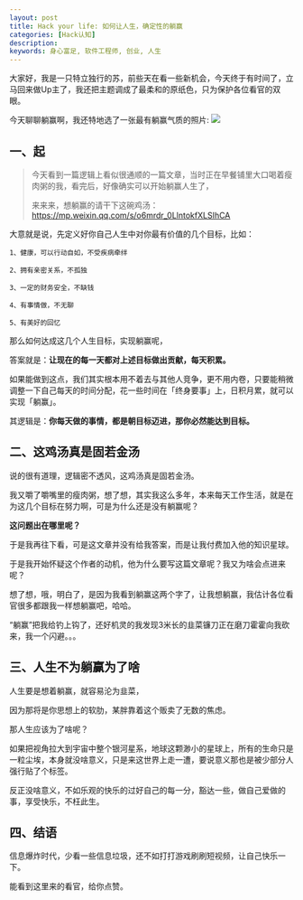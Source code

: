 ```yaml
---
layout: post
title: Hack your life: 如何让人生，确定性的躺赢
categories: [Hack认知]
description: 
keywords: 身心富足, 软件工程师, 创业, 人生
---
```



大家好，我是一只特立独行的苏，前些天在看一些新机会，今天终于有时间了，立马回来做Up主了，我还把主题调成了最柔和的原纸色，只为保护各位看官的双眼。

今天聊聊躺赢啊，我还特地选了一张最有躺赢气质的照片:
![](https://files.mdnice.com/user/19213/a33263ff-32c7-4f3f-b6c3-85ddb66daa09.jpeg)

## 一、起

> 今天看到一篇逻辑上看似很通顺的一篇文章，当时正在早餐铺里大口喝着瘦肉粥的我，看完后，好像确实可以开始躺赢人生了，
>
> 来来来，想躺赢的请干下这碗鸡汤：<https://mp.weixin.qq.com/s/o6mrdr_0LlntokfXLSIhCA>
>

大意就是说，先定义好你自己人生中对你最有价值的几个目标，比如：

```
1、健康，可以行动自如，不受疾病牵绊

2、拥有亲密关系，不孤独

3、一定的财务安全，不缺钱

4、有事情做，不无聊

5、有美好的回忆
```


那么如何达成这几个人生目标，实现躺赢呢，

答案就是：**让现在的每一天都对上述目标做出贡献，每天积累。**

如果能做到这点，我们其实根本用不着去与其他人竞争，更不用内卷，只要能稍微调整一下自己每天的时间分配，花一些时间在「终身要事」上，日积月累，就可以实现「躺赢」。

其逻辑是：**你每天做的事情，都是朝目标迈进，那你必然能达到目标。**

## 二、这鸡汤真是固若金汤

说的很有道理，逻辑密不透风，这鸡汤真是固若金汤。

我又嚼了嚼嘴里的瘦肉粥，想了想，其实我这么多年，本来每天工作生活，就是在为这几个目标在努力啊，可是为什么还是没有躺赢呢？

**这问题出在哪里呢？**

于是我再往下看，可是这文章并没有给我答案，而是让我付费加入他的知识星球。

于是我开始怀疑这个作者的动机，他为什么要写这篇文章呢？我又为啥会点进来呢？

想了想，哦，明白了，是因为我看到躺赢这两个字了，让我想躺赢，我估计各位看官很多都跟我一样想躺赢吧，哈哈。

“躺赢”把我给钓上钩了，还好机灵的我发现3米长的韭菜镰刀正在磨刀霍霍向我砍来，我一个闪避。。。

## 三、人生不为躺赢为了啥

人生要是想着躺赢，就容易沦为韭菜，

因为那将是你思想上的软肋，某胖靠着这个贩卖了无数的焦虑。

那人生应该为了啥呢？

如果把视角拉大到宇宙中整个银河星系，地球这颗渺小的星球上，所有的生命只是一粒尘埃，本身就没啥意义，只是来这世界上走一遭，要说意义那也是被少部分人强行贴了个标签。

反正没啥意义，不如乐观的快乐的过好自己的每一分，豁达一些，做自己爱做的事，享受快乐，不枉此生。

## 四、结语

信息爆炸时代，少看一些信息垃圾，还不如打打游戏刷刷短视频，让自己快乐一下。

能看到这里来的看官，给你点赞。